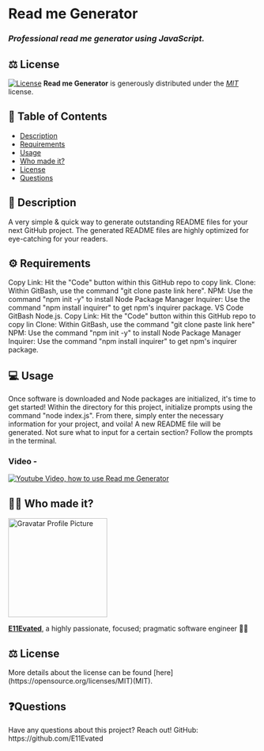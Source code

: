 # Read me Generator

### *Professional read me generator using JavaScript.*


## ⚖️ License

[![License](https://img.shields.io/badge/License-MIT-green.svg)](https://opensource.org/licenses/MIT)
**Read me Generator** is generously distributed under the *[MIT](https://opensource.org/licenses/mit)* license.

## 📝 Table of Contents
- <a href="#description">Description</a>
- <a href="#requirements">Requirements</a>
- <a href="#usage">Usage</a>
- <a href="#author">Who made it?</a>
- <a href="#license">License</a>
- <a href="#contact">Questions</a>

<h2 id="description">📄 Description</h2>
A very simple & quick way to generate outstanding README files for your next GitHub project. The generated README files are highly optimized for eye-catching for your readers.


<h2 id="requirements">⚙️ Requirements</h2>
Copy Link: Hit the "Code" button within this GitHub repo to copy link. Clone: Within GitBash, use the command "git clone paste link here". NPM: Use the command "npm init -y" to install Node Package Manager Inquirer: Use the command "npm install inquirer" to get npm's inquirer package. VS Code GitBash Node.js. Copy Link: Hit the "Code" button within this GitHub repo to copy lin Clone: Within GitBash, use the command "git clone paste link here" NPM: Use the command "npm init -y" to install Node Package Manager Inquirer: Use the command "npm install inquirer" to get npm's inquirer package.


<h2 id="usage">💻 Usage</h2>
Once software is downloaded and Node packages are initialized, it's time to get started! Within the directory for this project, initialize prompts using the command "node index.js". From there, simply enter the necessary information for your project, and voila! A new README file will be generated. Not sure what to input for a certain section? Follow the prompts in the terminal.

### Video -
[![Youtube Video, how to use Read me Generator](https://img.youtube.com/vi/SKIP/0.jpg)](https://www.youtube.com/watch?v=SKIP)



<h2 id="author">👨‍💻 Who made it?</h2>
<img src="https://s.gravatar.com/avatar/dab06605493afa6972d07fc273590cdc?s=200" alt="Gravatar Profile Picture" width="200" height="200">

<a href="https://e11evated.github.io/myPortfolio/" target="_blank">**E11Evated**</a>, a highly passionate, focused; pragmatic software engineer 🧙‍♂️

<h2 id="license">⚖️ License</h2>
More details about the license can be found [here](https://opensource.org/licenses/MIT)(MIT).


<h2 id="contact">❓Questions</h2>
Have any questions about this project? Reach out! GitHub:  https://github.com/E11Evated
